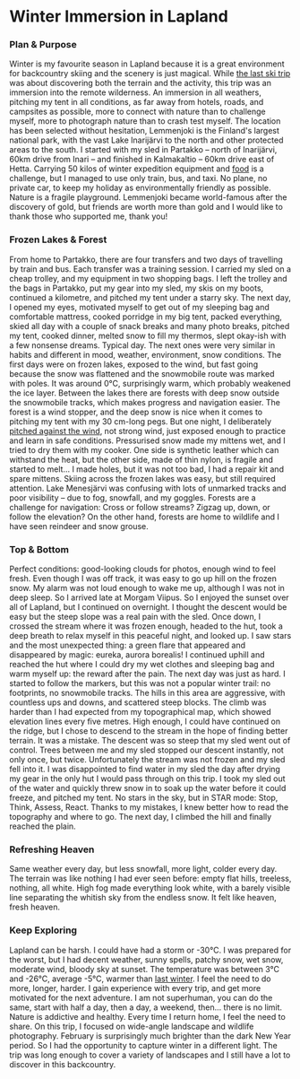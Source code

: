 # Winter Immersion in Lapland

### Plan & Purpose

Winter is my favourite season in Lapland because it is a great environment for backcountry skiing and the scenery is just magical. While [the last ski trip](story:Backcountry_Ski_Touring_Urho_Kekkonen) was about discovering both the terrain and the activity, this trip was an immersion into the remote wilderness. An immersion in all weathers, pitching my tent in all conditions, as far away from hotels, roads, and campsites as possible, more to connect with nature than to challenge myself, more to photograph nature than to crash test myself. The location has been selected without hesitation, Lemmenjoki is the Finland's largest national park, with the vast Lake Inarijärvi to the north and other protected areas to the south. I started with my sled in Partakko – north of Inarijärvi, 60km drive from Inari – and finished in Kalmakaltio – 60km drive east of Hetta. Carrying 50 kilos of winter expedition equipment and [food](https://blog.explorewilder.com/backcountry-cooking.html) is a challenge, but I managed to use only train, bus, and taxi. No plane, no private car, to keep my holiday as environmentally friendly as possible. Nature is a fragile playground. Lemmenjoki became world-famous after the discovery of gold, but friends are worth more than gold and I would like to thank those who supported me, thank you!

### Frozen Lakes & Forest

From home to Partakko, there are four transfers and two days of travelling by train and bus. Each transfer was a training session. I carried my sled on a cheap trolley, and my equipment in two shopping bags. I left the trolley and the bags in Partakko, put my gear into my sled, my skis on my boots, continued a kilometre, and pitched my tent under a starry sky. The next day, I opened my eyes, motivated myself to get out of my sleeping bag and comfortable mattress, cooked porridge in my big tent, packed everything, skied all day with a couple of snack breaks and many photo breaks, pitched my tent, cooked dinner, melted snow to fill my thermos, slept okay-ish with a few nonsense dreams. Typical day. The next ones were very similar in habits and different in mood, weather, environment, snow conditions. The first days were on frozen lakes, exposed to the wind, but fast going because the snow was flattened and the snowmobile route was marked with poles. It was around 0°C, surprisingly warm, which probably weakened the ice layer. Between the lakes there are forests with deep snow outside the snowmobile tracks, which makes progress and navigation easier. The forest is a wind stopper, and the deep snow is nice when it comes to pitching my tent with my 30 cm-long pegs. But one night, I deliberately [pitched against the wind](https://odysee.com/@ExploreWilder:b/Tour_of_My_Winter_Expedition_Tent:6), not strong wind, just exposed enough to practice and learn in safe conditions. Pressurised snow made my mittens wet, and I tried to dry them with my cooker. One side is synthetic leather which can withstand the heat, but the other side, made of thin nylon, is fragile and started to melt... I made holes, but it was not too bad, I had a repair kit and spare mittens. Skiing across the frozen lakes was easy, but still required attention. Lake Menesjärvi was confusing with lots of unmarked tracks and poor visibility – due to fog, snowfall, and my goggles. Forests are a challenge for navigation: Cross or follow streams? Zigzag up, down, or follow the elevation? On the other hand, forests are home to wildlife and I have seen reindeer and snow grouse.

### Top & Bottom

Perfect conditions: good-looking clouds for photos, enough wind to feel fresh. Even though I was off track, it was easy to go up hill on the frozen snow. My alarm was not loud enough to wake me up, although I was not in deep sleep. So I arrived late at Morgam Viipus. So I enjoyed the sunset over all of Lapland, but I continued on overnight. I thought the descent would be easy but the steep slope was a real pain with the sled. Once down, I crossed the stream where it was frozen enough, headed to the hut, took a deep breath to relax myself in this peaceful night, and looked up. I saw stars and the most unexpected thing: a green flare that appeared and disappeared by magic: eureka, aurora borealis! I continued uphill and reached the hut where I could dry my wet clothes and sleeping bag and warm myself up: the reward after the pain. The next day was just as hard. I started to follow the markers, but this was not a popular winter trail: no footprints, no snowmobile tracks. The hills in this area are aggressive, with countless ups and downs, and scattered steep blocks. The climb was harder than I had expected from my topographical map, which showed elevation lines every five metres. High enough, I could have continued on the ridge, but I chose to descend to the stream in the hope of finding better terrain. It was a mistake. The descent was so steep that my sled went out of control. Trees between me and my sled stopped our descent instantly, not only once, but twice. Unfortunately the stream was not frozen and my sled fell into it. I was disappointed to find water in my sled the day after drying my gear in the only hut I would pass through on this trip. I took my sled out of the water and quickly threw snow in to soak up the water before it could freeze, and pitched my tent. No stars in the sky, but in STAR mode: Stop, Think, Assess, React. Thanks to my mistakes, I knew better how to read the topography and where to go. The next day, I climbed the hill and finally reached the plain.

### Refreshing Heaven

Same weather every day, but less snowfall, more light, colder every day. The terrain was like nothing I had ever seen before: empty flat hills, treeless, nothing, all white. High fog made everything look white, with a barely visible line separating the whitish sky from the endless snow. It felt like heaven, fresh heaven.

### Keep Exploring

Lapland can be harsh. I could have had a storm or -30°C. I was prepared for the worst, but I had decent weather, sunny spells, patchy snow, wet snow, moderate wind, bloody sky at sunset. The temperature was between 3°C and -26°C, average -5°C, warmer than [last winter](story:Backcountry_Ski_Touring_Urho_Kekkonen). I feel the need to do more, longer, harder. I gain experience with every trip, and get more motivated for the next adventure. I am not superhuman, you can do the same, start with half a day, then a day, a weekend, then... there is no limit. Nature is addictive and healthy. Every time I return home, I feel the need to share. On this trip, I focused on wide-angle landscape and wildlife photography. February is surprisingly much brighter than the dark New Year period. So I had the opportunity to capture winter in a different light. The trip was long enough to cover a variety of landscapes and I still have a lot to discover in this backcountry.

